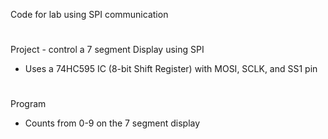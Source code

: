 Code for lab using SPI communication
# 
Project - control a 7 segment Display using SPI
- Uses a 74HC595 IC (8-bit Shift Register) with MOSI, SCLK, and SS1 pin
#
Program
- Counts from 0-9 on the 7 segment display
